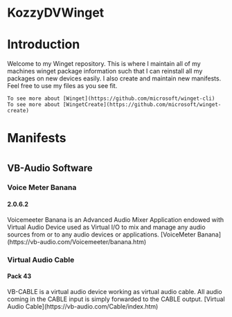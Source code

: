 # KozzyDVWinget

<h1>
    Introduction
</h1>
<p>
    Welcome to my Winget repository. This is where I maintain all of my machines winget package information such that I can reinstall all my packages on new devices easily. I also create and maintain new manifests. Feel free to use my files as you see fit.

    To see more about [Winget](https://github.com/microsoft/winget-cli)
    To see more about [WingetCreate](https://github.com/microsoft/winget-create)
</p>

<h1>
    Manifests
<h1>
<h2>
   VB-Audio Software
</h2>
<h3>
    Voice Meter Banana
</h3>
<h4>
    2.0.6.2
</h4>
<p>
    Voicemeeter Banana is an Advanced Audio Mixer Application endowed with Virtual Audio Device used as Virtual I/O to mix and manage any audio sources from or to any audio devices or applications.
    [VoiceMeter Banana](https://vb-audio.com/Voicemeeter/banana.htm)
</p>
<h3>
    Virtual Audio Cable
</h3>
<h4>
    Pack 43
</h4>
<p>
    VB-CABLE is a virtual audio device working as virtual audio cable. All audio coming in the CABLE input is simply forwarded to the CABLE output.
    [Virtual Audio Cable](https://vb-audio.com/Cable/index.htm)
</p>

